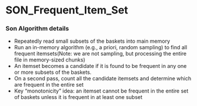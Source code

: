 # SON_Frequent_Item_Set


### Son Algorithm details

* Repeatedly read small subsets of the baskets into main memory
* Run an in-memory algorithm (e.g., a priori, random sampling) to find all frequent itemsets(Note: we are not sampling, but processing the entire file in memory-sized chunks)
* An itemset becomes a candidate if it is found to be frequent in any one or more subsets of the baskets.
* On a second pass, count all the candidate itemsets and determine which are frequent in the entire set
* Key “monotonicity” idea: an itemset cannot be frequent in the entire set of baskets unless it is frequent in at least one subset


